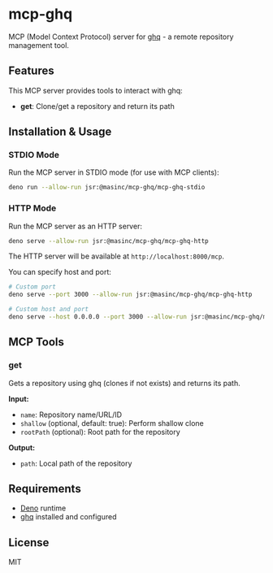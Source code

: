 # mcp-ghq

MCP (Model Context Protocol) server for [ghq](https://github.com/x-motemen/ghq) - a remote repository management tool.

## Features

This MCP server provides tools to interact with ghq:

- **get**: Clone/get a repository and return its path

## Installation & Usage

### STDIO Mode

Run the MCP server in STDIO mode (for use with MCP clients):

```bash
deno run --allow-run jsr:@masinc/mcp-ghq/mcp-ghq-stdio
```

### HTTP Mode

Run the MCP server as an HTTP server:

```bash
deno serve --allow-run jsr:@masinc/mcp-ghq/mcp-ghq-http
```

The HTTP server will be available at `http://localhost:8000/mcp`.

You can specify host and port:

```bash
# Custom port
deno serve --port 3000 --allow-run jsr:@masinc/mcp-ghq/mcp-ghq-http

# Custom host and port
deno serve --host 0.0.0.0 --port 3000 --allow-run jsr:@masinc/mcp-ghq/mcp-ghq-http
```

## MCP Tools

### get

Gets a repository using ghq (clones if not exists) and returns its path.

**Input:**
- `name`: Repository name/URL/ID
- `shallow` (optional, default: true): Perform shallow clone
- `rootPath` (optional): Root path for the repository

**Output:**
- `path`: Local path of the repository

## Requirements

- [Deno](https://deno.land/) runtime
- [ghq](https://github.com/x-motemen/ghq) installed and configured


## License

MIT